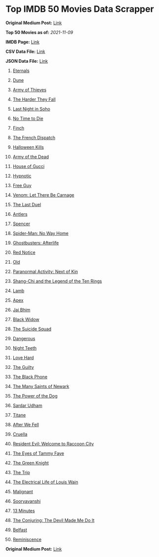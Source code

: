 # Top IMDB 50 Movies Data Scrapper

**Original Medium Post:** [Link](https://medium.com/@nishantsahoo/which-movie-should-i-watch-5c83a3c0f5b1) 

**Top 50 Movies as of:** _2021-11-09_

**IMDB Page:** [Link](http://www.imdb.com/search/title?release_date=2021,2021&title_type=feature)

**CSV Data File:** [Link](/Data/data.csv)

**JSON Data File:** [Link](/Data/data.json)

1. [Eternals](https://www.imdb.com/title/tt9032400/?ref_=adv_li_tt)

2. [Dune](https://www.imdb.com/title/tt1160419/?ref_=adv_li_tt)

3. [Army of Thieves](https://www.imdb.com/title/tt13024674/?ref_=adv_li_tt)

4. [The Harder They Fall](https://www.imdb.com/title/tt10696784/?ref_=adv_li_tt)

5. [Last Night in Soho](https://www.imdb.com/title/tt9639470/?ref_=adv_li_tt)

6. [No Time to Die](https://www.imdb.com/title/tt2382320/?ref_=adv_li_tt)

7. [Finch](https://www.imdb.com/title/tt3420504/?ref_=adv_li_tt)

8. [The French Dispatch](https://www.imdb.com/title/tt8847712/?ref_=adv_li_tt)

9. [Halloween Kills](https://www.imdb.com/title/tt10665338/?ref_=adv_li_tt)

10. [Army of the Dead](https://www.imdb.com/title/tt0993840/?ref_=adv_li_tt)

11. [House of Gucci](https://www.imdb.com/title/tt11214590/?ref_=adv_li_tt)

12. [Hypnotic](https://www.imdb.com/title/tt12383460/?ref_=adv_li_tt)

13. [Free Guy](https://www.imdb.com/title/tt6264654/?ref_=adv_li_tt)

14. [Venom: Let There Be Carnage](https://www.imdb.com/title/tt7097896/?ref_=adv_li_tt)

15. [The Last Duel](https://www.imdb.com/title/tt4244994/?ref_=adv_li_tt)

16. [Antlers](https://www.imdb.com/title/tt7740510/?ref_=adv_li_tt)

17. [Spencer](https://www.imdb.com/title/tt12536294/?ref_=adv_li_tt)

18. [Spider-Man: No Way Home](https://www.imdb.com/title/tt10872600/?ref_=adv_li_tt)

19. [Ghostbusters: Afterlife](https://www.imdb.com/title/tt4513678/?ref_=adv_li_tt)

20. [Red Notice](https://www.imdb.com/title/tt7991608/?ref_=adv_li_tt)

21. [Old](https://www.imdb.com/title/tt10954652/?ref_=adv_li_tt)

22. [Paranormal Activity: Next of Kin](https://www.imdb.com/title/tt10515988/?ref_=adv_li_tt)

23. [Shang-Chi and the Legend of the Ten Rings](https://www.imdb.com/title/tt9376612/?ref_=adv_li_tt)

24. [Lamb](https://www.imdb.com/title/tt9812474/?ref_=adv_li_tt)

25. [Apex](https://www.imdb.com/title/tt13265876/?ref_=adv_li_tt)

26. [Jai Bhim](https://www.imdb.com/title/tt15097216/?ref_=adv_li_tt)

27. [Black Widow](https://www.imdb.com/title/tt3480822/?ref_=adv_li_tt)

28. [The Suicide Squad](https://www.imdb.com/title/tt6334354/?ref_=adv_li_tt)

29. [Dangerous](https://www.imdb.com/title/tt3876910/?ref_=adv_li_tt)

30. [Night Teeth](https://www.imdb.com/title/tt10763820/?ref_=adv_li_tt)

31. [Love Hard](https://www.imdb.com/title/tt10752004/?ref_=adv_li_tt)

32. [The Guilty](https://www.imdb.com/title/tt9421570/?ref_=adv_li_tt)

33. [The Black Phone](https://www.imdb.com/title/tt7144666/?ref_=adv_li_tt)

34. [The Many Saints of Newark](https://www.imdb.com/title/tt8110232/?ref_=adv_li_tt)

35. [The Power of the Dog](https://www.imdb.com/title/tt10293406/?ref_=adv_li_tt)

36. [Sardar Udham](https://www.imdb.com/title/tt10280296/?ref_=adv_li_tt)

37. [Titane](https://www.imdb.com/title/tt10944760/?ref_=adv_li_tt)

38. [After We Fell](https://www.imdb.com/title/tt13069986/?ref_=adv_li_tt)

39. [Cruella](https://www.imdb.com/title/tt3228774/?ref_=adv_li_tt)

40. [Resident Evil: Welcome to Raccoon City](https://www.imdb.com/title/tt6920084/?ref_=adv_li_tt)

41. [The Eyes of Tammy Faye](https://www.imdb.com/title/tt9115530/?ref_=adv_li_tt)

42. [The Green Knight](https://www.imdb.com/title/tt9243804/?ref_=adv_li_tt)

43. [The Trip](https://www.imdb.com/title/tt13109952/?ref_=adv_li_tt)

44. [The Electrical Life of Louis Wain](https://www.imdb.com/title/tt10687506/?ref_=adv_li_tt)

45. [Malignant](https://www.imdb.com/title/tt3811906/?ref_=adv_li_tt)

46. [Sooryavanshi](https://www.imdb.com/title/tt9531772/?ref_=adv_li_tt)

47. [13 Minutes](https://www.imdb.com/title/tt9274670/?ref_=adv_li_tt)

48. [The Conjuring: The Devil Made Me Do It](https://www.imdb.com/title/tt7069210/?ref_=adv_li_tt)

49. [Belfast](https://www.imdb.com/title/tt12789558/?ref_=adv_li_tt)

50. [Reminiscence](https://www.imdb.com/title/tt3272066/?ref_=adv_li_tt)

**Original Medium Post:** [Link](https://medium.com/@nishantsahoo/which-movie-should-i-watch-5c83a3c0f5b1) 

